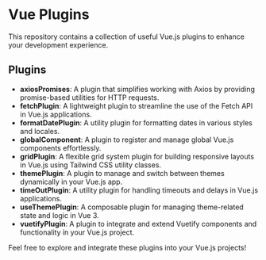 # Vue Plugins

This repository contains a collection of useful Vue.js plugins to enhance your development experience.

## Plugins

- **axiosPromises**: A plugin that simplifies working with Axios by providing promise-based utilities for HTTP requests.
- **fetchPlugin**: A lightweight plugin to streamline the use of the Fetch API in Vue.js applications.
- **formatDatePlugin**: A utility plugin for formatting dates in various styles and locales.
- **globalComponent**: A plugin to register and manage global Vue.js components effortlessly.
- **gridPlugin**: A flexible grid system plugin for building responsive layouts in Vue.js using Tailwind CSS utility classes.
- **themePlugin**: A plugin to manage and switch between themes dynamically in your Vue.js app.
- **timeOutPlugin**: A utility plugin for handling timeouts and delays in Vue.js applications.
- **useThemePlugin**: A composable plugin for managing theme-related state and logic in Vue 3.
- **vuetifyPlugin**: A plugin to integrate and extend Vuetify components and functionality in your Vue.js project.

Feel free to explore and integrate these plugins into your Vue.js projects!